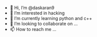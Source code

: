 - 👋 Hi, I’m @daskaran9
- 👀 I’m interested in hacking
- 🌱 I’m currently learning python and c++
- 💞️ I’m looking to collaborate on ...
- 📫 How to reach me ...

<!---
daskaran9/daskaran9 is a ✨ special ✨ repository because its `README.md` (this file) appears on your GitHub profile.
You can click the Preview link to take a look at your changes.
--->
